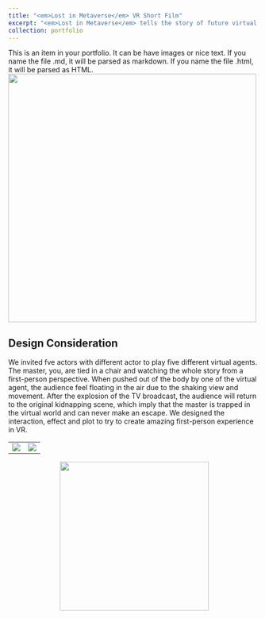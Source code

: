 ```yaml
---
title: "<em>Lost in Metaverse</em> VR Short Film"
excerpt: "<em>Lost in Metaverse</em> tells the story of future virtual agents generating self-awareness based on the master's data, hacking the master's consciousness in the virtual world and replacing the master's personality to live in real world. <br/><img src='/images/LIM1.png'>"
collection: portfolio
---
```


This is an item in your portfolio. It can be have images or nice text. If you name the file .md, it will be parsed as markdown. If you name the file .html, it will be parsed as HTML. 
<img src='/images/LIM4.JPG' width="500px">
<h2>
  Design Consideration
</h2>
We invited fve actors with different actor to play five different virtual agents. The master, you, are tied in a chair and watching the whole story from a first-person perspective. When pushed out of the body by one of the virtual agent, the audience feel floating in the air due to the shaking view and movement. After the explosion of the TV broadcast, the audience will return to the original kidnapping scene, which imply that the master is trapped in the virtual world and can never make an escape. We designed the interaction, effect and plot to try to create amazing first-person experience in VR.

<table style="border-style:none;"><tr>
<td><img src='/images/LIM4.JPG' border=0 /></td>
<td><img src='/images/LIM4.JPG' border=0 /></td>
</tr></table> 

<center class="half">
<img src='/images/LIM4.JPG' width="00"/>
<img src='/images/LIM4.JPG' width="300px"/>
</center>
